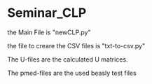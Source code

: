 # Seminar_CLP

the Main File is "newCLP.py"

the file to creare the CSV files is "txt-to-csv.py"

The U-files are the calculated U matrices.

The pmed-files are the used beasly test files